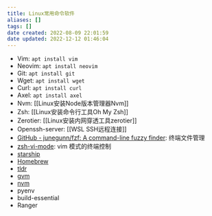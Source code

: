 ```yaml
---
title: Linux常用命令软件
aliases: []
tags: []
date created: 2022-08-09 22:01:59
date updated: 2022-12-12 01:46:04
---
```


- Vim: `apt install vim`
- Neovim: `apt install neovim`
- Git: `apt install git`
- Wget: `apt install wget`
- Curl: `apt install curl`
- Axel: `apt install axel`
- Nvm: [[Linux安装Node版本管理器Nvm]]
- Zsh: [[Linux安装命令行工具Oh My Zsh]]
- Zerotier: [[Linux安装内网穿透工具zerotier]]
- Openssh-server: [[WSL SSH远程连接]]
- [GitHub - junegunn/fzf: A command-line fuzzy finder](https://github.com/junegunn/fzf#installation): 终端文件管理
- [zsh-vi-mode](https://github.com/jeffreytse/zsh-vi-mode): vim 模式的终端控制
- [starship](https://github.com/starship/starship)
- [Homebrew](https://brew.sh/)
- [tldr](https://github.com/tldr-pages/tldr)
- [gvm](https://github.com/moovweb/gvm)
- [nvm](https://github.com/nvm-sh/nvm)
- pyenv
- build-essential
- Ranger
